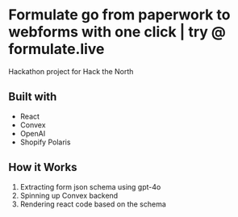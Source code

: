 # Formulate go from paperwork to webforms with one click | try @ formulate.live

Hackathon project for Hack the North

## Built with

- React
- Convex
- OpenAI
- Shopify Polaris

## How it Works

1. Extracting form json schema using gpt-4o
2. Spinning up Convex backend
3. Rendering react code based on the schema
